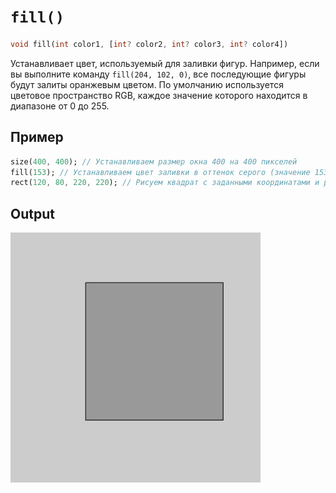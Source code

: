 # `fill()`

```dart
void fill(int color1, [int? color2, int? color3, int? color4])
```

Устанавливает цвет, используемый для заливки фигур. Например, если вы выполните команду `fill(204, 102, 0)`, все последующие фигуры будут залиты оранжевым цветом. По умолчанию используется цветовое пространство RGB, каждое значение которого находится в диапазоне от 0 до 255.

## Пример

```dart
size(400, 400); // Устанавливаем размер окна 400 на 400 пикселей
fill(153); // Устанавливаем цвет заливки в оттенок серого (значение 153)
rect(120, 80, 220, 220); // Рисуем квадрат с заданными координатами и размерами
```

## Output

<img src="/_images/fill_1.png" width="400" height="400" />
